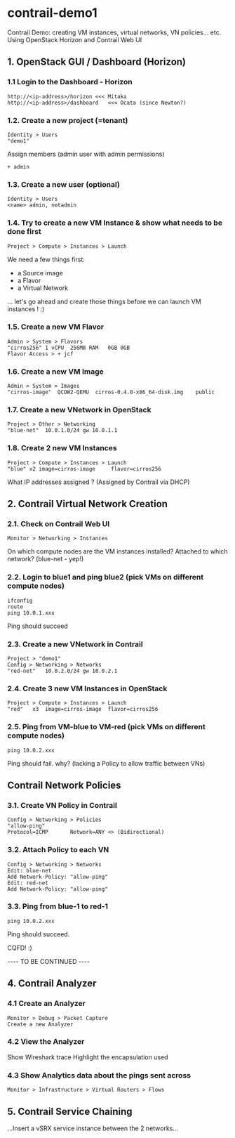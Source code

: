 # contrail-demo1
Contrail Demo: creating VM instances, virtual networks, VN policies... etc. Using OpenStack Horizon and Contrail Web UI

## 1. OpenStack GUI / Dashboard (Horizon)

### 1.1 Login to the Dashboard - Horizon
```
http://<ip-address>/horizon	<<< Mitaka
http://<ip-address>/dashboard	<<< Ocata (since Newton?)
```

### 1.2. Create a new project (=tenant)
```
Identity > Users
"demo1"
```
Assign members (admin user with admin permissions)
```
+ admin
```

### 1.3. Create a new user (optional)
```
Identity > Users
<name> admin, netadmin 
```

### 1.4. Try to create a new VM Instance & show what needs to be done first
```
Project > Compute > Instances > Launch
```
We need a few things first:
- a Source image
- a Flavor
- a Virtual Network

... let's go ahead and create those things before we can launch VM instances ! :)

### 1.5. Create a new VM Flavor 
```
Admin > System > Flavors
"cirros256"	1 vCPU	256MB RAM	0GB	0GB
Flavor Access > + jcf
```

### 1.6. Create a new VM Image
```
Admin > System > Images
"cirros-image"	QCOW2-QEMU	cirros-0.4.0-x86_64-disk.img	public
```

### 1.7. Create a new VNetwork in OpenStack
```
Project > Other > Networking
"blue-net"	10.0.1.0/24	gw 10.0.1.1
```

### 1.8. Create 2 new VM Instances
```
Project > Compute > Instances > Launch
"blue" x2 image=cirros-image	 flavor=cirros256
```
What IP addresses assigned ?
(Assigned by Contrail via DHCP)

## 2. Contrail Virtual Network Creation

### 2.1. Check on Contrail Web UI
```
Monitor > Networking > Instances
```
On which compute nodes are the VM instances installed?
Attached to which network? 
(blue-net - yep!)

### 2.2. Login to blue1 and ping blue2 (pick VMs on different compute nodes)
```
ifconfig
route
ping 10.0.1.xxx
```
Ping should succeed

### 2.3. Create a new VNetwork in Contrail
```
Project > "demo1"	
Config > Networking > Networks
"red-net"	10.0.2.0/24	gw 10.0.2.1
```

### 2.4. Create 3 new VM Instances in OpenStack
```
Project > Compute > Instances > Launch
"red"	x3	image=cirros-image	flavor=cirros256
```

### 2.5. Ping from VM-blue to VM-red (pick VMs on different compute nodes)
```
ping 10.0.2.xxx
```
Ping should fail.
why? 
(lacking a Policy to allow traffic between VNs)

## Contrail Network Policies

### 3.1. Create VN Policy in Contrail
```
Config > Networking > Policies
"allow-ping"
Protocol=ICMP		Network=ANY <> (Bidirectional)
```

### 3.2. Attach Policy to each VN
```
Config > Networking > Networks 
Edit: blue-net
Add Network-Policy: "allow-ping"
Edit: red-net
Add Network-Policy: "allow-ping"
```

### 3.3. Ping from blue-1 to red-1
```
ping 10.0.2.xxx 
```
Ping should succeed.

CQFD! :)


---- TO BE CONTINUED ----


## 4. Contrail Analyzer

### 4.1 Create an Analyzer
```
Monitor > Debug > Packet Capture
Create a new Analyzer
```

### 4.2 View the Analyzer
Show Wireshark trace
Highlight the encapsulation used

### 4.3 Show Analytics data about the pings sent across
```
Monitor > Infrastructure > Virtual Routers > Flows
```

## 5. Contrail Service Chaining

...Insert a vSRX service instance between the 2 networks...

